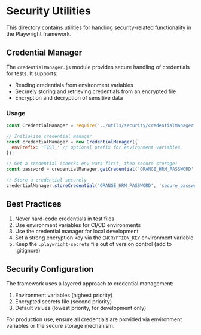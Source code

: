 # Security Utilities

This directory contains utilities for handling security-related functionality in the Playwright framework.

## Credential Manager

The `credentialManager.js` module provides secure handling of credentials for tests. It supports:

- Reading credentials from environment variables
- Securely storing and retrieving credentials from an encrypted file
- Encryption and decryption of sensitive data

### Usage

```javascript
const CredentialManager = require('../utils/security/credentialManager');

// Initialize credential manager
const credentialManager = new CredentialManager({
  envPrefix: 'TEST_' // Optional prefix for environment variables
});

// Get a credential (checks env vars first, then secure storage)
const password = credentialManager.getCredential('ORANGE_HRM_PASSWORD', 'default_password');

// Store a credential securely
credentialManager.storeCredential('ORANGE_HRM_PASSWORD', 'secure_password');
```

## Best Practices

1. Never hard-code credentials in test files
2. Use environment variables for CI/CD environments
3. Use the credential manager for local development
4. Set a strong encryption key via the `ENCRYPTION_KEY` environment variable
5. Keep the `.playwright-secrets` file out of version control (add to .gitignore)

## Security Configuration

The framework uses a layered approach to credential management:

1. Environment variables (highest priority)
2. Encrypted secrets file (second priority)
3. Default values (lowest priority, for development only)

For production use, ensure all credentials are provided via environment variables or the secure storage mechanism.